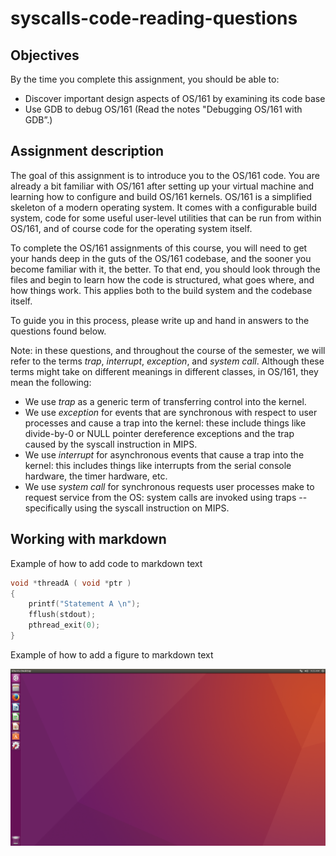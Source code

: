 # syscalls-code-reading-questions

## Objectives

By the time you complete this assignment, you should be able to:
- Discover important design aspects of OS/161 by examining its code base
- Use GDB to debug OS/161 (Read the notes "Debugging OS/161 with GDB”.)

## Assignment description
The goal of this assignment is to introduce you to the OS/161 code. You are already a bit familiar with OS/161 after  setting up your virtual machine and learning how to configure and build OS/161 kernels. OS/161 is a simplified skeleton of a modern operating system. It comes with a configurable build system, code for some useful user-level utilities that can be run from within OS/161, and of course code for the operating system itself. 

To complete the OS/161 assignments of this course, you will need to get your hands deep in the guts of the OS/161 codebase, and the sooner you become familiar with it, the better. To that end, you should look through the files and begin to learn how the code is structured, what goes where, and how things work. This applies both to the build system and the codebase itself.

To guide you in this process, please write up and hand in answers to the questions found below.  

Note: in these questions, and throughout the course of the semester, we will refer to the terms *trap*, *interrupt*, *exception*, and *system call*. Although these terms might take on different meanings in different classes, in OS/161, they mean the following:

- We use *trap* as a generic term of transferring control into the kernel.
- We use *exception* for events that are synchronous with respect to user processes and cause a trap into the kernel: these include things like divide-by-0 or NULL pointer dereference exceptions and the trap caused by the syscall instruction in MIPS.
- We use *interrupt* for asynchronous events that cause a trap into the kernel: this includes things like interrupts from the serial console hardware, the timer hardware, etc.
- We use *system call* for synchronous requests user processes make to request service from the OS: system calls are invoked using traps -- specifically using the syscall instruction on MIPS.








## Working with markdown

Example of how to add code to markdown text

```cpp
void *threadA ( void *ptr )
{
    printf("Statement A \n");
    fflush(stdout);
    pthread_exit(0); 
}
```
Example of how to add a figure to markdown text

![](Ubuntu_16.04_Desktop.png)

